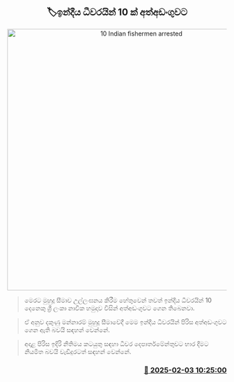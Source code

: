 <p align='center'><b><h2 align='center' title='10 Indian fishermen arrested'>🏷ඉන්දීය ධීවරයින් 10 ක් අත්අඩංගුවට</h2></b></p>
<p align='center'><img src='https://helakuru.sgp1.cdn.digitaloceanspaces.com/esana/images/lib/bort-85.jpg' width='600' alt='10 Indian fishermen arrested'></p>

> මෙරට මුහුදු සීමාව උල්ලංඝනය කිරීම හේතුවෙන් තවත් ඉන්දීය ධීවරයින් 10 දෙනෙකු ශ්‍රී ලංකා නාවික හමුදාව විසින් අත්අඩංගුවට ගෙන තිබෙනවා.

> ඒ අනුව දකුණු මන්නාරම් මුහුදු සීමාවේදී මෙම ඉන්දීය ධීවරයින් පිරිස අත්අඩංගුවට ගෙන ඇති බවයි සඳහන් වෙන්නේ.

> අදාළ පිරිස ඉදිරි නීතිමය කටයුතු සඳහා ධීවර දෙපාර්තමේන්තුවට භාර දීමට නියමිත බවයි වැඩිදුරටත් සඳහන් වෙන්නේ. 



<h3 align='right'><a href='https://www.helakuru.lk/esana/p/107125/'>📅 2025-02-03 10:25:00</a></h3>
